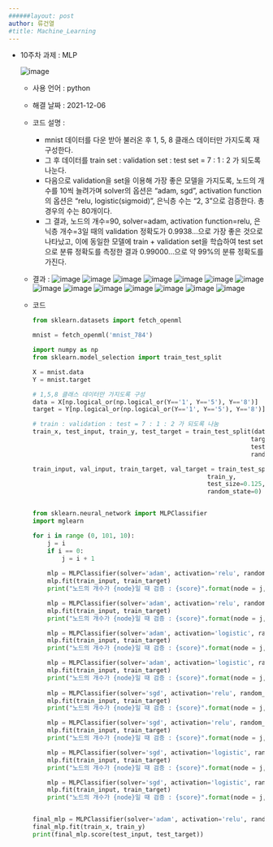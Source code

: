 ```yaml
---
######layout: post
author: 류건열
#title: Machine_Learning
---
```



- 10주차 과제 : MLP
 
    ![image](https://user-images.githubusercontent.com/34560965/144801387-fc812211-9e36-4472-9dc8-56c00dca2559.png)

    - 사용 언어 : python
    - 해결 날짜 : 2021-12-06
    - 코드 설명 : 
         
        - mnist 데이터를 다운 받아 불러온 후 1, 5, 8 클래스 데이터만 가지도록 재구성한다.
        - 그 후 데이터를 train set : validation set : test set = 7 : 1 : 2 가 되도록 나눈다.
        - 다음으로 validation을 set을 이용해 가장 좋은 모델을 가지도록, 노드의 개수를 10씩 늘려가며 solver의 옵션은 “adam, sgd”, activation function의 옵션은 “relu, logistic(sigmoid)”, 은닉층 수는 “2, 3”으로 검증한다. 총 경우의 수는 80개이다.
        - 그 결과, 노드의 개수=90, solver=adam, activation function=relu, 은닉층 개수=3일 때의 validation 정확도가 0.9938…으로 가장 좋은 것으로 나타났고, 이에 동일한 모델에 train + validation set을 학습하여 test set으로 분류 정확도를 측정한 결과 0.99000…으로 약 99%의 분류 정확도를 가진다.





    - 결과 : 
        ![image](https://user-images.githubusercontent.com/34560965/144801390-03421e16-a86f-45ab-9c79-c05d34061e1a.png)
        ![image](https://user-images.githubusercontent.com/34560965/144801398-f9c8258a-2907-426d-9c06-f04d8c47b381.png)
        ![image](https://user-images.githubusercontent.com/34560965/144801403-7d3ce6a8-97fc-4d04-8f75-d9c25cadc725.png)
        ![image](https://user-images.githubusercontent.com/34560965/144801407-08e4f9a3-42bf-4603-8a19-0f9d94e7c6a1.png)
        ![image](https://user-images.githubusercontent.com/34560965/144801409-8f821ee2-036a-4c98-bde4-626d3d9026a7.png)
        ![image](https://user-images.githubusercontent.com/34560965/144801413-d0a8225d-b618-4d27-a387-8e23e76e4dee.png)
        ![image](https://user-images.githubusercontent.com/34560965/144801417-28380a60-7b2c-4cc8-9a5b-6269e07124aa.png)
        ![image](https://user-images.githubusercontent.com/34560965/144801425-5a328c51-d287-4337-93e6-ecb833d5445c.png)
        ![image](https://user-images.githubusercontent.com/34560965/144801427-52fb9029-6e88-47c4-9ae7-3130e51f00cb.png)
        ![image](https://user-images.githubusercontent.com/34560965/144801440-43751840-6708-4b01-84e4-28390053cf32.png)
        ![image](https://user-images.githubusercontent.com/34560965/144801449-c22bdba9-9dcb-4666-8890-8567633ad1e9.png)
        ![image](https://user-images.githubusercontent.com/34560965/144801451-e1fc1024-429e-4512-a438-0e33e1afd81f.png)
        ![image](https://user-images.githubusercontent.com/34560965/144801459-8f3671cc-5c2f-4b88-aa24-f03be43da3f2.png)
        ![image](https://user-images.githubusercontent.com/34560965/144801468-f988220d-b72d-4c3c-a916-67a2180584de.png)


    - 코드	

        ```python
        from sklearn.datasets import fetch_openml

        mnist = fetch_openml('mnist_784')

        import numpy as np
        from sklearn.model_selection import train_test_split

        X = mnist.data
        Y = mnist.target

        # 1,5,8 클래스 데이터만 가지도록 구성
        data = X[np.logical_or(np.logical_or(Y=='1', Y=='5'), Y=='8')]
        target = Y[np.logical_or(np.logical_or(Y=='1', Y=='5'), Y=='8')]

        # train : validation : test = 7 : 1 : 2 가 되도록 나눔
        train_x, test_input, train_y, test_target = train_test_split(data,
                                                                    target,
                                                                    test_size=0.2,
                                                                    random_state=0)

        train_input, val_input, train_target, val_target = train_test_split(train_x, 
                                                        train_y, 
                                                        test_size=0.125, 
                                                        random_state=0)


        from sklearn.neural_network import MLPClassifier
        import mglearn

        for i in range (0, 101, 10):
            j = i
            if i == 0:
                j = i + 1
                
            mlp = MLPClassifier(solver='adam', activation='relu', random_state=0, hidden_layer_sizes=[j, j])
            mlp.fit(train_input, train_target)
            print("노드의 개수가 {node}일 때 검증 : {score}".format(node = j, score = mlp.score(val_input, val_target)))

            mlp = MLPClassifier(solver='adam', activation='relu', random_state=0, hidden_layer_sizes=[j, j, j])
            mlp.fit(train_input, train_target)
            print("노드의 개수가 {node}일 때 검증 : {score}".format(node = j, score = mlp.score(val_input, val_target)))

            mlp = MLPClassifier(solver='adam', activation='logistic', random_state=0, hidden_layer_sizes=[j, j])
            mlp.fit(train_input, train_target)
            print("노드의 개수가 {node}일 때 검증 : {score}".format(node = j, score = mlp.score(val_input, val_target)))

            mlp = MLPClassifier(solver='adam', activation='logistic', random_state=0, hidden_layer_sizes=[j, j, j])
            mlp.fit(train_input, train_target)
            print("노드의 개수가 {node}일 때 검증 : {score}".format(node = j, score = mlp.score(val_input, val_target)))
            
            mlp = MLPClassifier(solver='sgd', activation='relu', random_state=0, hidden_layer_sizes=[j, j])
            mlp.fit(train_input, train_target)
            print("노드의 개수가 {node}일 때 검증 : {score}".format(node = j, score = mlp.score(val_input, val_target)))

            mlp = MLPClassifier(solver='sgd', activation='relu', random_state=0, hidden_layer_sizes=[j, j, j])
            mlp.fit(train_input, train_target)
            print("노드의 개수가 {node}일 때 검증 : {score}".format(node = j, score = mlp.score(val_input, val_target)))

            mlp = MLPClassifier(solver='sgd', activation='logistic', random_state=0, hidden_layer_sizes=[j, j])
            mlp.fit(train_input, train_target)
            print("노드의 개수가 {node}일 때 검증 : {score}".format(node = j, score = mlp.score(val_input, val_target)))

            mlp = MLPClassifier(solver='sgd', activation='logistic', random_state=0, hidden_layer_sizes=[j, j, j])
            mlp.fit(train_input, train_target)
            print("노드의 개수가 {node}일 때 검증 : {score}".format(node = j, score = mlp.score(val_input, val_target)))


        final_mlp = MLPClassifier(solver='adam', activation='relu', random_state=0, hidden_layer_sizes=[90, 90, 90])
        final_mlp.fit(train_x, train_y)
        print(final_mlp.score(test_input, test_target))


        ```

